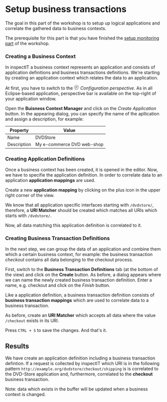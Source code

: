 # Setup business transactions
The goal in this part of the workshop is to setup up logical applications and correlate the gathered data to business contexts.

The prerequisite for this part is that you have finished the [setup monitoring part](SETUP_MONITORING.md) of the workshop.

### Creating a Business Context

In inspectIT a business context represents an application and consists of application definitions and business transactions definitions. We're starting by creating an application context which relates the data to an application.

At first, you have to switch to the ![Configuration perspective](images/compass.png?raw=true) *Configuration perspective*. As in all Eclipse-based application, perspective bar is available on the top-right of your application window.

Open the **Buisness Context Manager** and click on the *Create Application* button. In the appearing dialog, you can specify the name of the apllication and assign a description, for example:

Property | Value
--- | ---
Name | DVDStore
Description | My e-commerce DVD web-shop

### Creating Application Definitions

Once a business context has been created, it is opened in the editor. Now, we have to specifie the application definition. In order to correlate data to an application **application mappings** are used.

Create a new **application mapping** by clicking on the plus icon in the upper right corner of the view.

We know that all application specific interfaces starting with ```/dvdstore/```, therefore, a **URI Matcher** should be created which matches all URIs which starts with ```/dvdstore/```.

Now, all data matching this application definition is correlated to it.

### Creating Business Transaction Definitions

In the next step, we can group the data of an application and combine them which a certain business context, for example: the business transaction *checkout* contains all data belonging to the checkout process.

First, switch to the **Business Transaction Definitions** tab (at the bottom of the view) and click on the **Create** button. As before, a dialog appears where we can name the newly created business transaction definition. Enter a name, e.g. checkout and click on the *Finish* button.

Like a application definition, a business transaction definition consists of **business transaction mappings** which are used to correlate data to a business transaction.

As before, create an **URI Matcher** which accepts all data where the value ```/checkout``` exists in its URI.

Press ```CTRL + S``` to save the changes. And that's it. 

## Results

We have create an application definition including a business transaction defintion. If a request is collected by inspectIT which URI is in the following pattern ```http://example.org/dvdstore/checkout/shipping``` is is correlated to the DVD-Store application and, furthermore, correlated to the **checkout** business transaction.

Note: data which exists in the buffer will be updated when a business context is changed.